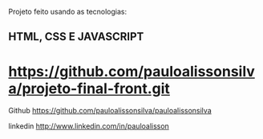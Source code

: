 
Projeto feito usando as tecnologias:

## HTML, CSS E JAVASCRIPT ##

# https://github.com/pauloalissonsilva/projeto-final-front.git


Github https://github.com/pauloalissonsilva/pauloalissonsilva

linkedin http://www.linkedin.com/in/pauloalisson